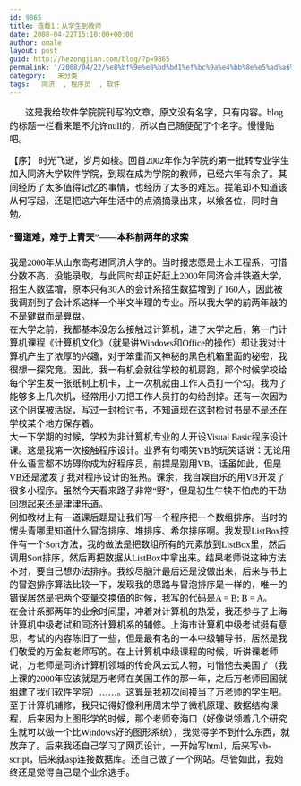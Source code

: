 ```yaml
---
id: 9865
title: 连载1：从学生到教师
date: 2008-04-22T15:10:00+00:00
author: omale
layout: post
guid: http://hezongjian.com/blog/?p=9865
permalink: '/2008/04/22/%e8%bf%9e%e8%bd%bd1%ef%bc%9a%e4%bb%8e%e5%ad%a6%e7%94%9f%e5%88%b0%e6%95%99%e5%b8%88/'
category:   未分类  
tags:   同济  , 程序员  , 软件
---
```

<p class=MsoNormal style="MARGIN: 0cm 0cm 0pt; TEXT-INDENT: 21.2pt; mso-char-indent-count: 2.02"><font size=3><font color=#000000><span style="FONT-FAMILY: 宋体; mso-ascii-font-family: Calibri; mso-hansi-font-family: Calibri">这是我给软件学院院刊写的文章，原文没有名字，只有内容。blog的标题一栏看来是不允许null的，所以自己随便配了个名字。慢慢贴吧。</p> 

<p>
  【序】</span><font face=Calibri> </font><span style="FONT-FAMILY: 宋体; mso-ascii-font-family: Calibri; mso-hansi-font-family: Calibri">时光飞逝，岁月如梭。回首</span><span lang=EN-US><font face=Calibri>2002</font></span><span style="FONT-FAMILY: 宋体; mso-ascii-font-family: Calibri; mso-hansi-font-family: Calibri">年作为学院的第一批转专业学生加入同济大学软件学院，到现在成为学院的教师，已经六年有余了。其间经历了太多值得记忆的事情，也经历了太多的难忘。提笔却不知道该从何写起，还是把这六年生活中的点滴摘录出来，以飨各位，同时自勉。</span></font></font>
</p><p class=MsoNormal style="MARGIN: 0cm 0cm 0pt"><span lang=EN-US>

<?xml:namespace prefix = o ns = "urn:schemas-microsoft-com:office:office"  /><o:p><font face=Calibri color=#000000 size=3> </font></o:p></span></p> 

<h3 style="MARGIN: 13pt 0cm">
  <font color=#000000><span style="FONT-SIZE: 12pt; LINE-HEIGHT: 173%; FONT-FAMILY: 宋体; mso-ascii-font-family: Calibri; mso-hansi-font-family: Calibri; mso-bidi-font-size: 16.0pt">“蜀道难，难于上青天”——本科前两年的求索</span><span lang=EN-US style="FONT-SIZE: 12pt; LINE-HEIGHT: 173%; mso-bidi-font-size: 16.0pt"><o:p></o:p></span></font>
</h3><p class=MsoNormal style="MARGIN: 0cm 0cm 0pt"><font size=3><font color=#000000>

<span style="FONT-FAMILY: 宋体; mso-ascii-font-family: Calibri; mso-hansi-font-family: Calibri">我是</span><span lang=EN-US><font face=Calibri>2000</font></span><span style="FONT-FAMILY: 宋体; mso-ascii-font-family: Calibri; mso-hansi-font-family: Calibri">年从山东高考进同济大学的。当时报志愿是土木工程系，可惜分数不高，没能录取，与此同时却正好赶上</span><span lang=EN-US><font face=Calibri>2000</font></span><span style="FONT-FAMILY: 宋体; mso-ascii-font-family: Calibri; mso-hansi-font-family: Calibri">年同济合并铁道大学，招生人数猛增，原本只有</span><span lang=EN-US><font face=Calibri>30</font></span><span style="FONT-FAMILY: 宋体; mso-ascii-font-family: Calibri; mso-hansi-font-family: Calibri">人的会计系招生数猛增到了</span><span lang=EN-US><font face=Calibri>160</font></span><span style="FONT-FAMILY: 宋体; mso-ascii-font-family: Calibri; mso-hansi-font-family: Calibri">人，因此被我调剂到了会计系这样一个半文半理的专业。所以我大学的前两年敲的不是键盘而是算盘。</span></font></font></p> <p class=MsoNormal style="MARGIN: 0cm 0cm 0pt"><span lang=EN-US><o:p><font face=Calibri color=#000000 size=3> </font></o:p></span></p> <p class=MsoNormal style="MARGIN: 0cm 0cm 0pt"><font size=3><font color=#000000><span style="FONT-FAMILY: 宋体; mso-ascii-font-family: Calibri; mso-hansi-font-family: Calibri">在大学之前，我都基本没怎么接触过计算机，进了大学之后，第一门计算机课程《计算机文化》（就是讲</span><span lang=EN-US><font face=Calibri>Windows</font></span><span style="FONT-FAMILY: 宋体; mso-ascii-font-family: Calibri; mso-hansi-font-family: Calibri">和</span><span lang=EN-US><font face=Calibri>Office</font></span><span style="FONT-FAMILY: 宋体; mso-ascii-font-family: Calibri; mso-hansi-font-family: Calibri">的操作）却让我对计算机产生了浓厚的兴趣，对于笨重而又神秘的黑色机箱里面的秘密，我很想一探究竟。因此，我一有机会就往学校的机房跑，那个时候学校给每个学生发一张纸制上机卡，上一次机就由工作人员打一个勾。我为了能够多上几次机，经常用小刀把工作人员打的勾给刮掉。还有一次因为这个阴谋被活捉，写过一封检讨书，不知道现在这封检讨书是不是还在学校某个地方保存着。</span></font></font></p> <p class=MsoNormal style="MARGIN: 0cm 0cm 0pt"><span lang=EN-US><o:p><font face=Calibri color=#000000 size=3> </font></o:p></span></p> <p class=MsoNormal style="MARGIN: 0cm 0cm 0pt"><font size=3><font color=#000000><span style="FONT-FAMILY: 宋体; mso-ascii-font-family: Calibri; mso-hansi-font-family: Calibri">大一下学期的时候，学校为非计算机专业的人开设</span><span lang=EN-US><font face=Calibri>Visual Basic</font></span><span style="FONT-FAMILY: 宋体; mso-ascii-font-family: Calibri; mso-hansi-font-family: Calibri">程序设计课。这是我第一次接触程序设计。业界有句嘲笑</span><span lang=EN-US><font face=Calibri>VB</font></span><span style="FONT-FAMILY: 宋体; mso-ascii-font-family: Calibri; mso-hansi-font-family: Calibri">的玩笑话说：无论用什么语言都不妨碍你成为好程序员，前提是别用</span><span lang=EN-US><font face=Calibri>VB</font></span><span style="FONT-FAMILY: 宋体; mso-ascii-font-family: Calibri; mso-hansi-font-family: Calibri">。话虽如此，但是</span><span lang=EN-US><font face=Calibri>VB</font></span><span style="FONT-FAMILY: 宋体; mso-ascii-font-family: Calibri; mso-hansi-font-family: Calibri">还是激发了我对程序设计的狂热。课余，我自娱自乐的用</span><span lang=EN-US><font face=Calibri>VB</font></span><span style="FONT-FAMILY: 宋体; mso-ascii-font-family: Calibri; mso-hansi-font-family: Calibri">开发了很多小程序。虽然今天看来路子非常“野”，但是初生牛犊不怕虎的干劲回想起来还是津津乐道。</span></font></font></p> <p class=MsoNormal style="MARGIN: 0cm 0cm 0pt"><span lang=EN-US><o:p><font face=Calibri color=#000000 size=3> </font></o:p></span></p> <p class=MsoNormal style="MARGIN: 0cm 0cm 0pt"><font size=3><font color=#000000><span style="FONT-FAMILY: 宋体; mso-ascii-font-family: Calibri; mso-hansi-font-family: Calibri">例如教材上有一道课后题是让我们写一个程序把一个数组排序。当时的愣头青哪里知道什么冒泡排序、堆排序、希尔排序啊。我发现</span><span lang=EN-US><font face=Calibri>ListBox</font></span><span style="FONT-FAMILY: 宋体; mso-ascii-font-family: Calibri; mso-hansi-font-family: Calibri">控件有一个</span><span lang=EN-US><font face=Calibri>Sort</font></span><span style="FONT-FAMILY: 宋体; mso-ascii-font-family: Calibri; mso-hansi-font-family: Calibri">方法，我的做法是把数组所有的元素放到</span><span lang=EN-US><font face=Calibri>ListBox</font></span><span style="FONT-FAMILY: 宋体; mso-ascii-font-family: Calibri; mso-hansi-font-family: Calibri">里，然后调用</span><span lang=EN-US><font face=Calibri>Sort</font></span><span style="FONT-FAMILY: 宋体; mso-ascii-font-family: Calibri; mso-hansi-font-family: Calibri">排序，然后再把数据从</span><span lang=EN-US><font face=Calibri>ListBox</font></span><span style="FONT-FAMILY: 宋体; mso-ascii-font-family: Calibri; mso-hansi-font-family: Calibri">中拿出来。结果老师说这种方法不对，要自己想办法排序。我绞尽脑汁最后还是没做出来，后来与书上的冒泡排序算法比较一下，发现我的思路与冒泡排序是一样的，唯一的错误居然是把两个变量交换值的时候，我写的代码是</span><span lang=EN-US><font face=Calibri>A = B; B = A</font></span><span style="FONT-FAMILY: 宋体; mso-ascii-font-family: Calibri; mso-hansi-font-family: Calibri">。</span></font></font></p> <p class=MsoNormal style="MARGIN: 0cm 0cm 0pt"><span lang=EN-US><o:p><font face=Calibri color=#000000 size=3> </font></o:p></span></p> <p class=MsoNormal style="MARGIN: 0cm 0cm 0pt"><font size=3><font color=#000000><span style="FONT-FAMILY: 宋体; mso-ascii-font-family: Calibri; mso-hansi-font-family: Calibri">在会计系那两年的业余时间里，冲着对计算机的热爱，我还参与了上海计算机中级考试和同济计算机系的辅修。上海市计算机中级考试挺有意思，考试的内容陈旧了一些，但是最有名的一本中级辅导书，居然是我们敬爱的万金友老师写的。在上计算机中级课程的时候，听讲课老师说，万老师是同济计算机领域的传奇风云式人物，可惜他去美国了（我上课的</span><span lang=EN-US><font face=Calibri>2000</font></span><span style="FONT-FAMILY: 宋体; mso-ascii-font-family: Calibri; mso-hansi-font-family: Calibri">年应该就是万老师在美国工作的那一年，之后万老师回国就组建了我们软件学院）……。这算是我初次间接当了万老师的学生吧。</span></font></font></p> <p class=MsoNormal style="MARGIN: 0cm 0cm 0pt"><span lang=EN-US><o:p><font face=Calibri color=#000000 size=3> </font></o:p></span></p> <p class=MsoNormal style="MARGIN: 0cm 0cm 0pt"><font size=3><font color=#000000><span style="FONT-FAMILY: 宋体; mso-ascii-font-family: Calibri; mso-hansi-font-family: Calibri">至于计算机辅修，我只记得好像利用周末学了微机原理、数据结构课程，后来因为上图形学的时候，那个老师夸海口（好像说领着几个研究生就可以做一个比</span><span lang=EN-US><font face=Calibri>Windows</font></span><span style="FONT-FAMILY: 宋体; mso-ascii-font-family: Calibri; mso-hansi-font-family: Calibri">好的图形系统），我觉得学不到什么东西，就放弃了。后来我还自己学习了网页设计，一开始写</span><span lang=EN-US><font face=Calibri>html</font></span><span style="FONT-FAMILY: 宋体; mso-ascii-font-family: Calibri; mso-hansi-font-family: Calibri">，后来写</span><span lang=EN-US><font face=Calibri>vbscript</font></span><span style="FONT-FAMILY: 宋体; mso-ascii-font-family: Calibri; mso-hansi-font-family: Calibri">，后来就</span><span lang=EN-US><font face=Calibri>asp</font></span><span style="FONT-FAMILY: 宋体; mso-ascii-font-family: Calibri; mso-hansi-font-family: Calibri">连接数据库。还自己做了一个网站。尽管如此，我始终还是觉得自己是个业余选手。</span></font></font></p> 

 